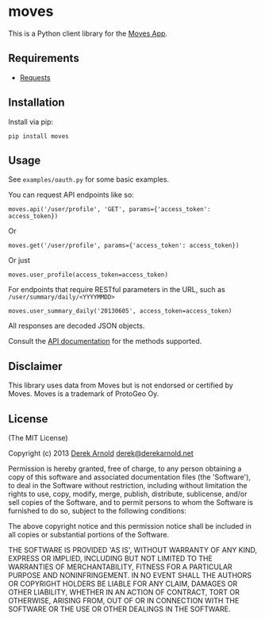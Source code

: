 moves
=====

This is a Python client library for the [Moves App](http://www.moves-app.com/).

Requirements
------------

* [Requests](http://docs.python-requests.org/en/latest/)

Installation
------------

Install via pip:

    pip install moves

Usage
-----

See `examples/oauth.py` for some basic examples.

You can request API endpoints like so:

    moves.api('/user/profile', 'GET', params={'access_token': access_token})

Or

    moves.get('/user/profile', params={'access_token': access_token})

Or just

    moves.user_profile(access_token=access_token)

For endpoints that require RESTful parameters in the URL, such as `/user/summary/daily/<YYYYMMDD>`

    moves.user_summary_daily('20130605', access_token=access_token)

All responses are decoded JSON objects.

Consult the [API documentation](https://dev.moves-app.com/docs/api) for the methods supported.

Disclaimer
----------

This library uses data from Moves but is not endorsed or certified by Moves. Moves is a trademark of ProtoGeo Oy.

License
-------

(The MIT License)

Copyright (c) 2013 [Derek Arnold](http://derekarnold.net) <derek@derekarnold.net>

Permission is hereby granted, free of charge, to any person obtaining a copy of this software and associated documentation files (the 'Software'), to deal in the Software without restriction, including without limitation the rights to use, copy, modify, merge, publish, distribute, sublicense, and/or sell copies of the Software, and to permit persons to whom the Software is furnished to do so, subject to the following conditions:

The above copyright notice and this permission notice shall be included in all copies or substantial portions of the Software.

THE SOFTWARE IS PROVIDED 'AS IS', WITHOUT WARRANTY OF ANY KIND, EXPRESS OR IMPLIED, INCLUDING BUT NOT LIMITED TO THE WARRANTIES OF MERCHANTABILITY, FITNESS FOR A PARTICULAR PURPOSE AND NONINFRINGEMENT. IN NO EVENT SHALL THE AUTHORS OR COPYRIGHT HOLDERS BE LIABLE FOR ANY CLAIM, DAMAGES OR OTHER LIABILITY, WHETHER IN AN ACTION OF CONTRACT, TORT OR OTHERWISE, ARISING FROM, OUT OF OR IN CONNECTION WITH THE SOFTWARE OR THE USE OR OTHER DEALINGS IN THE SOFTWARE.
